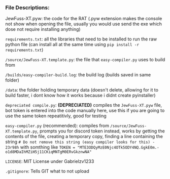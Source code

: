 ### File Descriptions:
JewFuss-XT.pyw: the code for the RAT (.pyw extension makes the console not show when opening the file, usually you would use send the exe which dose not require installing anything)

`requirements.txt`: all the libraries that need to be installed to run the raw python file (can install all at the same time using `pip install -r requirements.txt`)

`/source/JewFuss-XT.template.py`: the file that `easy-compiler.py` uses to build from

`/builds/easy-compiler-build.log`: the build log (builds saved in same folder)

`/data`: the folder holding temporary data (doesn't delete, allowing for it to build faster, i dont know how it works because i didnt create pyinstaller)

`depreciated compile.py`: **(DEPRECIATED)** compiles the `JewFuss-XT.pyw` file, bot token is entered into the code manually here, use this if you are going to use the same token repeatitivly, good for testing

`easy-compiler.py` (recommended): compiles from `/source/JewFuss-XT.template.py`, prompts you for discord token instead, works by getting the contents of the file, creating a temporary copy, finding a line containing the string `# Do not remove this string (easy compiler looks for this) - 23r98h` with somthing like `TOKEN = "MTE3ODQyMzE0Njc4OTk5ODY4NQ.GgkE0m.-o1d8MDaIhMZiH5j11CKiqMNTgM0ERvGkznwNA"`

`LICENSE`: MIT License under Gabrielzv1233

`.gitignore`: Tells GIT what to not upload